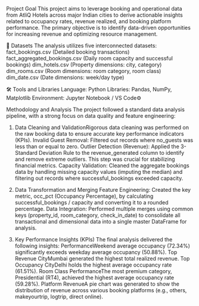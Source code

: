 Project Goal
This project aims to leverage booking and operational data from AtliQ Hotels across major Indian cities to derive actionable insights related to occupancy rates, revenue realized, and booking platform performance. The primary objective is to identify data-driven opportunities for increasing revenue and optimizing resource management.

📁 Datasets
The analysis utilizes five interconnected datasets:
fact_bookings.csv (Detailed booking transactions)
fact_aggregated_bookings.csv (Daily room capacity and successful bookings)
dim_hotels.csv (Property dimensions: city, category)
dim_rooms.csv (Room dimensions: room category, room class)
dim_date.csv (Date dimensions: week/day type)

🛠️ Tools and Libraries
Language: Python
Libraries: Pandas, NumPy, Matplotlib
Environment: Jupyter Notebook / VS Code⚙️ 

Methodology and Analysis
The project followed a standard data analysis pipeline, with a strong focus on data quality and feature engineering:
1. Data Cleaning and ValidationRigorous data cleaning was performed on the raw booking data to ensure accurate key performance indicators (KPIs).
Invalid Guest Removal: Filtered out records where no_guests was less than or equal to zero.
Outlier Detection (Revenue): Applied the 3-Standard Deviation Rule to the revenue_generated column to identify and remove extreme outliers. This step was crucial for stabilizing financial metrics.
Capacity Validation: Cleaned the aggregate bookings data by handling missing capacity values (imputing the median) and filtering out records where successful_bookings exceeded capacity.

2. Data Transformation and Merging
Feature Engineering: Created the key metric, occ_pct (Occupancy Percentage), by calculating successful_bookings / capacity and converting it to a rounded percentage.
Data Integration: Performed multiple merges using common keys (property_id, room_category, check_in_date) to consolidate all transactional and dimensional data into a single master DataFrame for analysis.

3. Key Performance Insights (KPIs)
The final analysis delivered the following insights:
PerformanceWeekend average occupancy (72.34%) significantly exceeds weekday average occupancy (50.88%).
Top Revenue CityMumbai generated the highest total realized revenue.
Top Occupancy CityDelhi holds the highest average occupancy rate (61.51%).
Room Class PerformanceThe most premium category, Presidential (RT4), achieved the highest average occupancy rate (59.28%).
Platform RevenueA pie chart was generated to show the distribution of revenue across various booking platforms (e.g., others, makeyourtrip, logtrip, direct online).